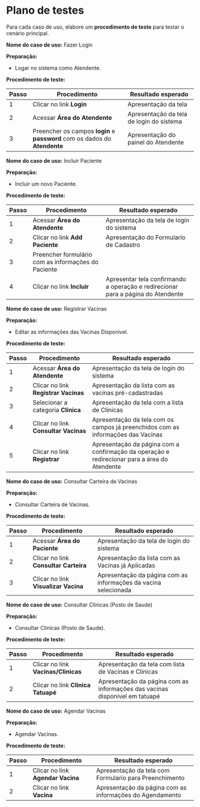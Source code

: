 # Plano de testes

Para cada caso de uso, elabore um **procedimento de teste** para testar o cenário principal.

**Nome do caso de uso:** Fazer Login

**Preparação:**

* Logar no sistema como Atendente.

**Procedimento de teste:**

| Passo | Procedimento | Resultado esperado |
| --- | --- | --- |
| 1 | Clicar no link **Login** | Apresentação da tela |
| 2 | Acessar **Área do Atendente** | Apresentação da tela de login do sistema |
| 3 | Preencher os campos **login** e **password** com os dados do **Atendente**  | Apresentação do painel do Atendente |



**Nome do caso de uso:** Incluir Paciente

**Preparação:**

* Incluir um novo Paciente.

**Procedimento de teste:**

| Passo | Procedimento | Resultado esperado |
| --- | --- | --- |
| 1 | Acessar **Área do Atendente** | Apresentação da tela de login do sistema |
| 2 | Clicar no link **Add Paciente** | Apresentação do Formulario de Cadastro |
| 3 | Preencher formulário com as informações do Paciente | |
| 4 | Clicar no link **Incluir** | Apresentar tela confirmando a operação e redirecionar para a página do Atendente |



**Nome do caso de uso:** Registrar Vacinas 

**Preparação:**

* Editar as informações das Vacinas Disponivel.

**Procedimento de teste:**

| Passo | Procedimento | Resultado esperado |
| --- | --- | --- |
| 1 | Acessar **Área do Atendente** | Apresentação da tela de login do sistema |
| 2 | Clicar no link **Registrar Vacinas** | Apresentação da lista com as vacinas pré-cadastradas |
| 3 | Selecionar a categoria **Clinica**  | Apresentação da tela com a lista de Clinicas |
| 4 | Clicar no link **Consultar Vacinas** | Apresentação da tela com os campos já preenchidos com as informações das Vacinas|
| 5 | Clicar no link **Registrar** | Apresentação da página com a confirmação da operação e redirecionar para a área do Atendente |



**Nome do caso de uso:** Consultar Carteira de Vacinas

**Preparação:**

* Consultar Carteira de Vacinas.

**Procedimento de teste:**

| Passo | Procedimento | Resultado esperado |
| --- | --- | --- |
| 1 | Acessar **Área do Paciente** | Apresentação da tela de login do sistema |
| 2 | Clicar no link **Consultar Carteira** | Apresentação da lista com as Vacinas já Aplicadas |
| 3 | Clicar no link **Visualizar Vacina** | Apresentação da página com as informações da vacina selecionada|



**Nome do caso de uso:** Consultar Clinicas (Posto de Saude)

**Preparação:**

* Consultar Clinicas (Posto de Saude).

**Procedimento de teste:**

| Passo | Procedimento | Resultado esperado |
| --- | --- | --- |
| 1 | Clicar no link **Vacinas/Clinicas** | Apresentação da tela com lista de Vacinas e Clinicas|
| 2 | Clicar no link **Clinica Tatuapé** | Apresentação da página com as informações das vacinas disponivel em tatuapé|



**Nome do caso de uso:** Agendar Vacinas

**Preparação:**

* Agendar Vacinas.

**Procedimento de teste:**

| Passo | Procedimento | Resultado esperado |
| --- | --- | --- |
| 1 | Clicar no link **Agendar Vacina** | Apresentação da tela com Formulario para Preenchimento|
| 2 | Clicar no link **Vacina** | Apresentação da página com as informações do Agendamento|

 
